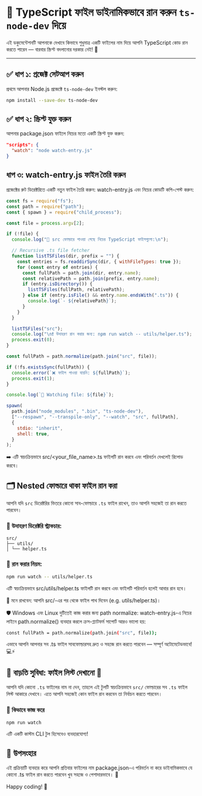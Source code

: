 # 🚀 TypeScript ফাইল ডাইনামিকভাবে রান করুন `ts-node-dev` দিয়ে

এই ডকুমেন্টেশনটি আপনাকে দেখাবে কিভাবে শুধুমাত্র একটি ফাইলের নাম দিয়ে আপনি TypeScript কোড রান করতে পারেন — বারবার স্ক্রিপ্ট বদলানোর দরকার নেই! 🧠

---

## ✅ ধাপ ১: প্রজেক্ট সেটআপ করুন

প্রথমে আপনার Node.js প্রজেক্টে `ts-node-dev` ইনস্টল করুন:

```bash
npm install --save-dev ts-node-dev
```

## ✅ ধাপ ২: স্ক্রিপ্ট যুক্ত করুন

আপনার package.json ফাইলে নিচের মতো একটি স্ক্রিপ্ট যুক্ত করুন:

```json
"scripts": {
  "watch": "node watch-entry.js"
}

```

## ধাপ ৩: watch-entry.js ফাইল তৈরি করুন

প্রজেক্টের রুট ডিরেক্টরিতে একটি নতুন ফাইল তৈরি করুন: watch-entry.js
এবং নিচের কোডটি কপি-পেস্ট করুন:

```js
const fs = require("fs");
const path = require("path");
const { spawn } = require("child_process");

const file = process.argv[2];

if (!file) {
  console.log("📂 src ফোল্ডারে পাওয়া গেছে নিচের TypeScript ফাইলগুলো:\n");

  // Recursive .ts file fetcher
  function listTSFiles(dir, prefix = "") {
    const entries = fs.readdirSync(dir, { withFileTypes: true });
    for (const entry of entries) {
      const fullPath = path.join(dir, entry.name);
      const relativePath = path.join(prefix, entry.name);
      if (entry.isDirectory()) {
        listTSFiles(fullPath, relativePath);
      } else if (entry.isFile() && entry.name.endsWith(".ts")) {
        console.log(`- ${relativePath}`);
      }
    }
  }

  listTSFiles("src");
  console.log("\n❗ উদাহরণ রান করার জন্য: npm run watch -- utils/helper.ts");
  process.exit(0);
}

const fullPath = path.normalize(path.join("src", file));

if (!fs.existsSync(fullPath)) {
  console.error(`❌ ফাইল পাওয়া যায়নি: ${fullPath}`);
  process.exit(1);
}

console.log(`🚀 Watching file: ${file}`);

spawn(
  path.join("node_modules", ".bin", "ts-node-dev"),
  ["--respawn", "--transpile-only", "--watch", "src", fullPath],
  {
    stdio: "inherit",
    shell: true,
  }
);
```

➡️ এটি স্বয়ংক্রিয়ভাবে src/<your_file_name>.ts ফাইলটি রান করবে এবং পরিবর্তন দেখলেই রিলোড করবে।

## 🗂️ Nested ফোল্ডারে থাকা ফাইল রান করা

আপনি যদি `src` ডিরেক্টরির ভিতরে কোনো সাব-ফোল্ডারে `.ts` ফাইল রাখেন, তাও আপনি সহজেই তা রান করতে পারবেন।

### 📁 উদাহরণ ডিরেক্টরি স্ট্রাকচার:

```code
src/
├── utils/
│ └── helper.ts
```

### 🚀 রান করার নিয়ম:

```bash
npm run watch -- utils/helper.ts
```

এটি স্বয়ংক্রিয়ভাবে src/utils/helper.ts ফাইলটি রান করবে এবং ফাইলটি পরিবর্তন হলেই আবার রান হবে।

🧠 মনে রাখবেন: আপনি src/-এর পর থেকে ফাইল পাথ দিবেন (e.g. utils/helper.ts)।

🛡️ Windows এবং Linux দুটিতেই কাজ করার জন্য path normalize:
watch-entry.js-এ নিচের লাইনে path.normalize() ব্যবহার করলে ক্রস-প্ল্যাটফর্ম সাপোর্ট আরও ভালো হয়:

```bash
const fullPath = path.normalize(path.join("src", file));
```

এভাবে আপনি আপনার সব .ts ফাইল সাবফোল্ডারসহ দ্রুত ও সহজে রান করতে পারবেন — সম্পূর্ণ অটোমেটেডভাবে! 💻⚡

## 🎁 বাড়তি সুবিধা: ফাইল লিস্ট দেখানো 🎯

আপনি যদি কোনো `.ts` ফাইলের নাম না দেন, তাহলে এই টুলটি স্বয়ংক্রিয়ভাবে `src/` ফোল্ডারের সব `.ts` ফাইল লিস্ট আকারে দেখাবে। এতে আপনি সহজেই কোন ফাইল রান করবেন তা নির্বাচন করতে পারবেন।

### 🧪 কিভাবে কাজ করে

```bash
npm run watch
```

এটি একটি কাস্টম CLI টুল হিসেবেও ব্যবহারযোগ্য!

## 🎯 উপসংহার

এই প্রক্রিয়াটি ব্যবহার করে আপনি প্রতিবার ফাইলের নাম package.json-এ পরিবর্তন না করে ডাইনামিকভাবে যে কোনো .ts ফাইল রান করতে পারবেন খুব সহজে ও পেশাদারভাবে। 🧩

Happy coding! 🚀
```
